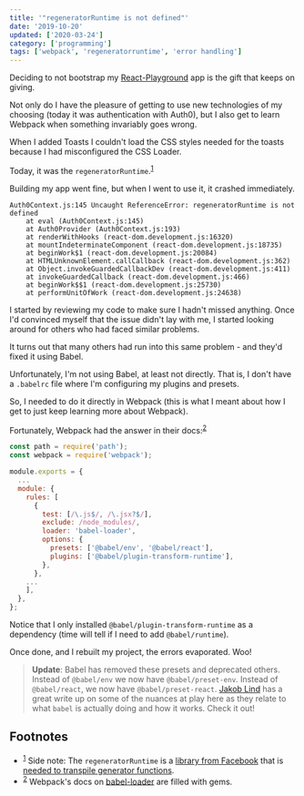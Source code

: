 ```yaml
---
title: '"regeneratorRuntime is not defined"'
date: '2019-10-20'
updated: ['2020-03-24']
category: ['programming']
tags: ['webpack', 'regeneratorruntime', 'error handling']
---
```


Deciding to not bootstrap my [React-Playground](https://github.com/stephencweiss/react-playground) app is the gift that keeps on giving.

Not only do I have the pleasure of getting to use new technologies of my choosing (today it was authentication with Auth0), but I also get to learn Webpack when something invariably goes wrong.

When I added Toasts I couldn't load the CSS styles needed for the toasts because I had misconfigured the CSS Loader.

Today, it was the `regeneratorRuntime`.<sup>[1](#footnotes)</sup><a id="fn1"></a>

Building my app went fine, but when I went to use it, it crashed immediately.

```shell
Auth0Context.js:145 Uncaught ReferenceError: regeneratorRuntime is not defined
    at eval (Auth0Context.js:145)
    at Auth0Provider (Auth0Context.js:193)
    at renderWithHooks (react-dom.development.js:16320)
    at mountIndeterminateComponent (react-dom.development.js:18735)
    at beginWork$1 (react-dom.development.js:20084)
    at HTMLUnknownElement.callCallback (react-dom.development.js:362)
    at Object.invokeGuardedCallbackDev (react-dom.development.js:411)
    at invokeGuardedCallback (react-dom.development.js:466)
    at beginWork$$1 (react-dom.development.js:25730)
    at performUnitOfWork (react-dom.development.js:24638)
```

I started by reviewing my code to make sure I hadn't missed anything. Once I'd convinced myself that the issue didn't lay with me, I started looking around for others who had faced similar problems.

It turns out that many others had run into this same problem - and they'd fixed it using Babel.

Unfortunately, I'm not using Babel, at least not directly. That is, I don't have a `.babelrc` file where I'm configuring my plugins and presets.

So, I needed to do it directly in Webpack (this is what I meant about how I get to just keep learning more about Webpack).

Fortunately, Webpack had the answer in their docs:<sup>[2](#footnotes)</sup><a id="fn2"></a>

```javascript
const path = require('path');
const webpack = require('webpack');

module.exports = {
  ...
  module: {
    rules: [
      {
        test: [/\.js$/, /\.jsx?$/],
        exclude: /node_modules/,
        loader: 'babel-loader',
        options: {
          presets: ['@babel/env', '@babel/react'],
          plugins: ['@babel/plugin-transform-runtime'],
        },
      },
    ...
    ],
  },
};

```

Notice that I only installed `@babel/plugin-transform-runtime` as a dependency (time will tell if I need to add `@babel/runtime`).

Once done, and I rebuilt my project, the errors evaporated. Woo!

> **Update**: Babel has removed these presets and deprecated others. Instead of `@babel/env` we now have `@babel/preset-env`. Instead of `@babel/react`, we now have `@babel/preset-react`.
> [Jakob Lind](https://blog.jakoblind.no/babel-preset-env/) has a great write up on some of the nuances at play here as they relate to what `babel` is actually doing and how it works. Check it out!

## Footnotes

-   <sup>[1](#fn1)</sup> Side note: The `regeneratorRuntime` is a [library from Facebook](https://github.com/facebook/regenerator/blob/master/packages/regenerator-runtime/runtime.js) that is [needed to transpile generator functions](https://babeljs.io/docs/en/babel-polyfill).
-   <sup>[2](#fn2)</sup> Webpack's docs on [babel-loader](https://webpack.js.org/loaders/babel-loader/#babel-is-injecting-helpers-into-each-file-and-bloating-my-code) are filled with gems.
